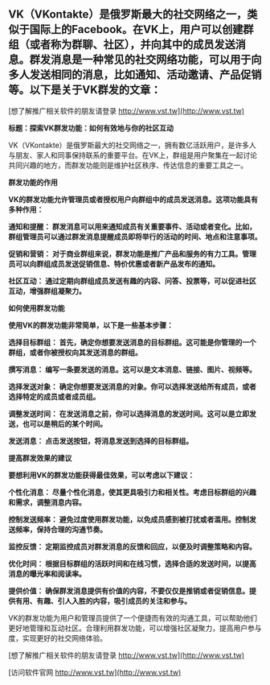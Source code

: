 ## **VK（VKontakte）是俄罗斯最大的社交网络之一，类似于国际上的Facebook。在VK上，用户可以创建群组（或者称为群聊、社区），并向其中的成员发送消息。群发消息是一种常见的社交网络功能，可以用于向多人发送相同的消息，比如通知、活动邀请、产品促销等。以下是关于VK群发的文章：**

[想了解推广相关软件的朋友请登录 http://www.vst.tw](http://www.vst.tw)

**标题：探索VK群发功能：如何有效地与你的社区互动**

VK（VKontakte）是俄罗斯最大的社交网络之一，拥有数亿活跃用户，是许多人与朋友、家人和同事保持联系的重要平台。在VK上，群组是用户聚集在一起讨论共同兴趣的地方，而群发功能则是维护社区秩序、传达信息的重要工具之一。

**群发功能的作用**

**VK的群发功能允许管理员或者授权用户向群组中的成员发送消息。这项功能具有多种作用：**

**通知和提醒： 群发消息可以用来通知成员有关重要事件、活动或者变化。比如，群组管理员可以通过群发消息提醒成员即将举行的活动的时间、地点和注意事项。**

**促销和营销： 对于商业群组来说，群发功能是推广产品和服务的有力工具。管理员可以向群组成员发送促销信息、特价优惠或者新产品发布的通知。**

**社区互动： 通过定期向群组成员发送有趣的内容、问答、投票等，可以促进社区互动，增强群组凝聚力。**

**如何使用群发功能**

**使用VK的群发功能非常简单，以下是一些基本步骤：**

**选择目标群组： 首先，确定你想要发送消息的目标群组。这可能是你管理的一个群组，或者你被授权向其发送消息的群组。**

**撰写消息： 编写一条要发送的消息。这可以是文本消息、链接、图片、视频等。**

**选择发送对象： 确定你想要发送消息的对象。你可以选择发送给所有成员，或者选择特定的成员或者成员组。**

**调整发送时间： 在发送消息之前，你可以选择消息的发送时间。这可以是立即发送，也可以是稍后的某个时间。**

**发送消息： 点击发送按钮，将消息发送到选择的目标群组。**

**提高群发效果的建议**

**要想利用VK的群发功能获得最佳效果，可以考虑以下建议：**

**个性化消息： 尽量个性化消息，使其更具吸引力和相关性。考虑目标群组的兴趣和需求，调整消息内容。**

**控制发送频率： 避免过度使用群发功能，以免成员感到被打扰或者滥用。控制发送频率，保持合理的沟通节奏。**

**监控反馈： 定期监控成员对群发消息的反馈和回应，以便及时调整策略和内容。**

**优化时间： 根据目标群组的活跃时间和在线习惯，选择合适的发送时间，以提高消息的曝光率和阅读率。**

**提供价值： 确保群发消息提供有价值的内容，不要仅仅是推销或者促销信息。提供有用、有趣、引人入胜的内容，吸引成员的关注和参与。**

VK的群发功能为用户和管理员提供了一个便捷而有效的沟通工具，可以帮助他们更好地管理和互动社区。合理利用群发功能，可以增强社区凝聚力，提高用户参与度，实现更好的社交网络体验。

[想了解推广相关软件的朋友请登录 http://www.vst.tw](http://www.vst.tw)


[访问软件官网 http://www.vst.tw](http://www.vst.tw)
